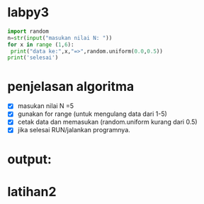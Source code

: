 # labpy3
``` python
import random
n=str(input("masukan nilai N: "))
for x in range (1,6):
 print("data ke:",x,"=>",random.uniform(0.0,0.5))
print('selesai')
```

# penjelasan algoritma
- [x] masukan nilai N =5
- [x] gunakan for range (untuk mengulang data dari 1-5)
- [x] cetak data dan memasukan (random.uniform kurang dari 0.5)
- [x] jika selesai RUN/jalankan programnya.

# output:





# latihan2

